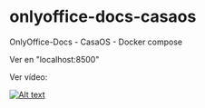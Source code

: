 # onlyoffice-docs-casaos
OnlyOffice-Docs - CasaOS - Docker compose

Ver en "localhost:8500"

Ver vídeo:

[![Alt text](https://img.youtube.com/vi/7kKLPTxCEOI/0.jpg)](https://www.youtube.com/watch?v=7kKLPTxCEOI)

